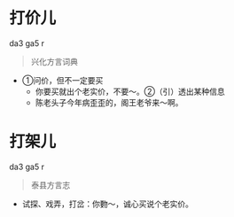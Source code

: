 # 打价儿
da3 ga5 r
> 兴化方言词典
- ①问价，但不一定要买
  - 你要买就出个老实价，不要～。②（引）透出某种信息
  - 陈老头子今年病歪歪的，阁王老爷来～啊。

# 打架儿
da3 ga5 r
> 泰县方言志
- 试探、戏弄，打岔：你覅～，诚心买说个老实价。
